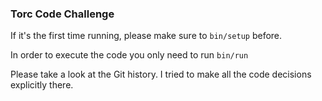 ### Torc Code Challenge

If it's the first time running, please make sure to `bin/setup` before.

In order to execute the code you only need to run `bin/run`

Please take a look at the Git history. I tried to make all the code decisions explicitly there.
